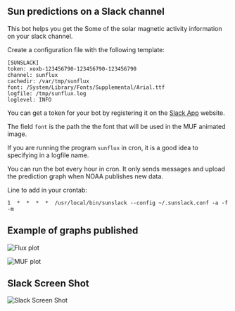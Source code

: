 ## Sun predictions on a Slack channel

This bot helps you get the Some of the solar magnetic activity
information on your slack channel.

Create a configuration file with the following template:

```
[SUNSLACK]
token: xoxb-123456790-123456790-123456790
channel: sunflux
cachedir: /var/tmp/sunflux
font: /System/Library/Fonts/Supplemental/Arial.ttf
logfile: /tmp/sunflux.log
loglevel: INFO
```

You can get a token for your bot by registering it on the [Slack
App][1] website.

The field `font` is the path the the font that will be used in the MUF
animated image.

If you are running the program `sunflux` in cron, it is a good idea to
specifying in a logfile name.

You can run the bot every hour in cron. It only sends messages and
upload the prediction graph when NOAA publishes new data.

Line to add in your crontab:
```
1  *  *  *  *  /usr/local/bin/sunslack --config ~/.sunslack.conf -a -f -m
```

## Example of graphs published

![Flux plot](misc/flux.png)

![MUF plot](misc/MUF.gif)

## Slack Screen Shot

![Slack Screen Shot](misc/Slack-Screenshot.png)

[1]: https://api.slack.com/apps
